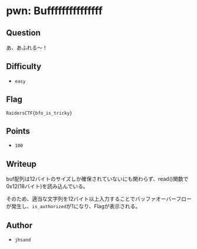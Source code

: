 # pwn: Bufffffffffffffff
## Question

あ、あふれる〜！

## Difficulty
- `easy`

## Flag
```
RaidersCTF{bfo_is_tricky}
```

## Points
- `100`

## Writeup
buf配列は12バイトのサイズしか確保されていないにも関わらず、read()関数で 0x12(18バイト)を読み込んでいる。

そのため、適当な文字列を12バイト以上入力することでバッファオーバーフローが発生し、`is_authorized`が1になり、Flagが表示される。

## Author
- `jhsand`